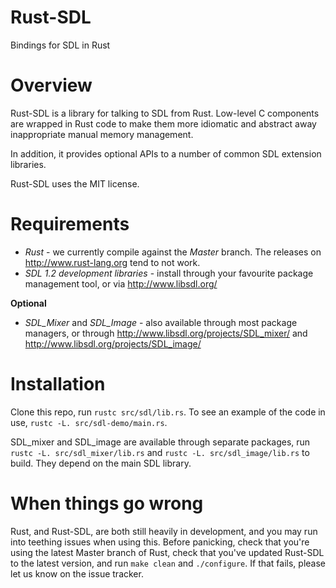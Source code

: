 # Rust-SDL
Bindings for SDL in Rust
# Overview

Rust-SDL is a library for talking to SDL from Rust. Low-level C components are wrapped in Rust code to make them more idiomatic and abstract away inappropriate manual memory management.

In addition, it provides optional APIs to a number of common SDL extension libraries.

Rust-SDL uses the MIT license.

# Requirements

* *Rust* - we currently compile against the *Master* branch. The releases on http://www.rust-lang.org tend to not work.
* *SDL 1.2 development libraries* - install through your favourite package management tool, or via http://www.libsdl.org/

**Optional**
* *SDL_Mixer* and *SDL_Image* - also available through most package managers, or through http://www.libsdl.org/projects/SDL_mixer/ and http://www.libsdl.org/projects/SDL_image/

# Installation

Clone this repo, run `rustc src/sdl/lib.rs`. To see an example of the code in use, `rustc -L. src/sdl-demo/main.rs`.

SDL_mixer and SDL_image are available through separate packages, run `rustc -L. src/sdl_mixer/lib.rs` and `rustc -L. src/sdl_image/lib.rs` to build. They depend on the main SDL library.

# When things go wrong
Rust, and Rust-SDL, are both still heavily in development, and you may run into teething issues when using this. Before panicking, check that you're using the latest Master branch of Rust, check that you've updated Rust-SDL to the latest version, and run `make clean` and `./configure`. If that fails, please let us know on the issue tracker.
